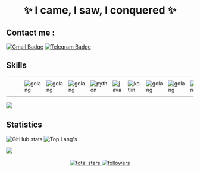 <!--suppress HtmlDeprecatedAttribute -->

<h1 align="center">✨ I came, I saw, I conquered ✨</h1>

## Contact me : 
[![Gmail Badge](https://img.shields.io/badge/-sava.grujic.thunder@gmail.com-blue?style=flat-roundedrectangle&logo=Gmail&logoColor=white&link=mailto:sava.grujic.thunder@gmail.com)](j.nicolas.milli@gmail.com)
[![Telegram Badge](https://img.shields.io/badge/-millicare-blue?style=flat-roundedrectangle&logo=telegram&logoColor=white&link=https://t.me/millicare)](https://t.me/yeyootw_976468)

## Skills
<table>
   <tr>
        <td><img src="https://github.com/kroim/profile/blob/master/icons/icon_solidity.png?raw=true" alt="android" height="45"></td>
        <td><img src="https://github.com/kroim/profile/blob/master/icons/icon_metamask.png?raw=true" alt="golang" height="45"></td>
        <td><img src="https://github.com/kroim/profile/blob/master/icons/icon_truffle.png?raw=true" alt="golang" height="45"></td>
        <td><img src="https://seeklogo.com/images/H/hardhat-logo-888739EBB4-seeklogo.com.png" alt="golang" height="45"></td>
        <td><img src="https://storage.googleapis.com/opensea-static/Logomark/Logomark-Blue.svg" alt="golang" height="45"></td>
        <td><img src="https://www.pngall.com/wp-content/uploads/10/PancakeSwap-Crypto-Logo-PNG.png" alt="golang" height="45"></td>
        <td><img src="https://cdn.jsdelivr.net/gh/devicons/devicon/icons/react/react-original.svg" alt="python" height="45"></td>
        <td><img src="https://cdn.jsdelivr.net/gh/devicons/devicon/icons/vuejs/vuejs-original.svg" alt="java" height="45"></td>
        <td><img src="https://cdn.jsdelivr.net/gh/devicons/devicon/icons/redux/redux-original.svg" alt="kotlin" height="45"></td>
        <td><img src="https://cdn.jsdelivr.net/gh/devicons/devicon/icons/nodejs/nodejs-original.svg" alt="golang" height="45"></td>
        <td><img src="https://cdn.jsdelivr.net/gh/devicons/devicon/icons/typescript/typescript-original.svg" alt="golang" height="45"></td>
        <td><img src="https://cdn.jsdelivr.net/gh/devicons/devicon/icons/javascript/javascript-original.svg" alt="golang" height="45"></td>
    </tr>
</table>

<a href="#"><img src="https://user-images.githubusercontent.com/73097560/115834477-dbab4500-a447-11eb-908a-139a6edaec5c.gif"></a>

## Statistics
![GitHub stats](https://github-readme-stats.vercel.app/api?username=millicare&show_icons=true&count_private=true&hide_title=true&hide_border=true&theme=tokyonight)
![Top Lang's](https://github-readme-stats.vercel.app/api/top-langs/?username=millicare&layout=default&theme=tokyonight&hide=html&hide_border=true&card_width=330&langs_count=3)

<a href="#"><img src="https://user-images.githubusercontent.com/73097560/115834477-dbab4500-a447-11eb-908a-139a6edaec5c.gif"></a>



<p align='center'>
  <a href="https://github.com/millicare?tab=repositories&sort=stargazers">
    <img alt="total stars" title="Total stars on GitHub" src="https://custom-icon-badges.herokuapp.com/badge/dynamic/json?logo=star&color=55960c&labelColor=488207&label=Stars&style=for-the-badge&query=%24.stars&url=https://api.github-star-counter.workers.dev/user/millicare"/>
  </a>
  <a href="https://github.com/millicare?tab=followers">
    <img alt="followers" title="Follow me on Github" src="https://custom-icon-badges.herokuapp.com/github/followers/millicare?color=236ad3&labelColor=1155ba&style=for-the-badge&logo=person-add&label=Follow&logoColor=white"/>
  </a>
</p>
